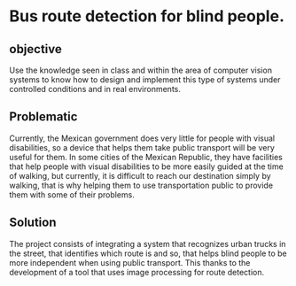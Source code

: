# Bus route detection for blind people.

## objective

Use the knowledge seen in class and within the area of computer vision systems to know how to design and implement this type of systems under controlled conditions and in real environments.

## Problematic

Currently, the Mexican government does very little for people with visual disabilities, so a device that helps them take public transport will be very useful for them. In some cities of the Mexican Republic, they have facilities that help people with visual disabilities to be more easily guided at the time of walking, but currently, it is difficult to reach our destination simply by walking, that is why helping them to use transportation public to provide them with some of their problems.

## Solution

The project consists of integrating a system that recognizes urban trucks in the street, that identifies which route is and so, that helps blind people to be more independent when using public transport. This thanks to the development of a tool that uses image processing for route detection.
